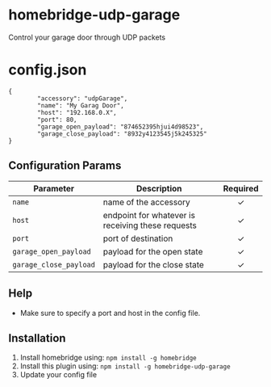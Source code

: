 # homebridge-udp-garage
Control your garage door through UDP packets


# config.json

```
{
        "accessory": "udpGarage",
        "name": "My Garag Door",
        "host": "192.168.0.X",
        "port": 80,
        "garage_open_payload": "874652395hjui4d98523",
        "garage_close_payload": "8932y4123545j5k245325"
}
```

## Configuration Params

|             Parameter            |                       Description                       | Required |
| -------------------------------- | ------------------------------------------------------- |:--------:|
| `name`                           | name of the accessory                                   |     ✓    |
| `host`                           | endpoint for whatever is receiving these requests       |     ✓    |
| `port`                           | port of destination                                     |     ✓    |
| `garage_open_payload`            | payload for the open state                              |     ✓    |
| `garage_close_payload`           | payload for the close state                             |     ✓    |

## Help

  - Make sure to specify a port and host in the config file.

## Installation

1. Install homebridge using: `npm install -g homebridge`
2. Install this plugin using: `npm install -g homebridge-udp-garage`
3. Update your config file
